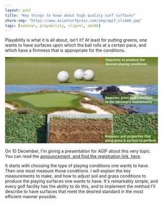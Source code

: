 ```yaml
---
layout: post
title: "Key things to know about high quality turf surfaces"
share-img: "https://www.asianturfgrass.com/img/agif_slide6.jpg"
tags: [seminar, playability, clipvol, om246]
---
```


Playability is what it is all about, isn't it? At least for putting greens, one wants to have surfaces upon which the ball rolls at a certain pace, and which have a firmness that is appropriate for the conditions.

![slide from AGIF presentation about soil, grass, and resultant playability](/img/agif_slide6.jpg)

On 10 December, I'm giving a presentation for AGIF about this very topic. You can read the [announcement, and find the registration link, here](https://agif.asia/2020/11/micah-woods-secrets-to-producing-great-putting-surfaces/).

It starts with choosing the type of playing conditions one wants to have. Then one must measure those conditions. I will explain the key measurements to make, and how to adjust soil and grass conditions to produce the playing surfaces one wants to have. It's remarkably simple, and every golf facility has the ability to do this, and to implement the method I'll describe to have surfaces that meet the desired standard in the most efficient manner possible.
